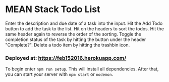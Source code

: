 # MEAN Stack Todo List 

Enter the description and due date of a task into the input. Hit the Add Todo button to add the task to the list. Hit on the headers to sort the todos. Hit the same header again to reverse the order of the sorting. Toggle the completion status of the task by hitting the button under the header "Complete?". Delete a todo item by hitting the trashbin icon. 


### Deployed at: https://feb152016.herokuapp.com/

To begin enter `npm run setup`.  This will install all dependencies.
After that, you can start your server with `npm start` or `nodemon`.
